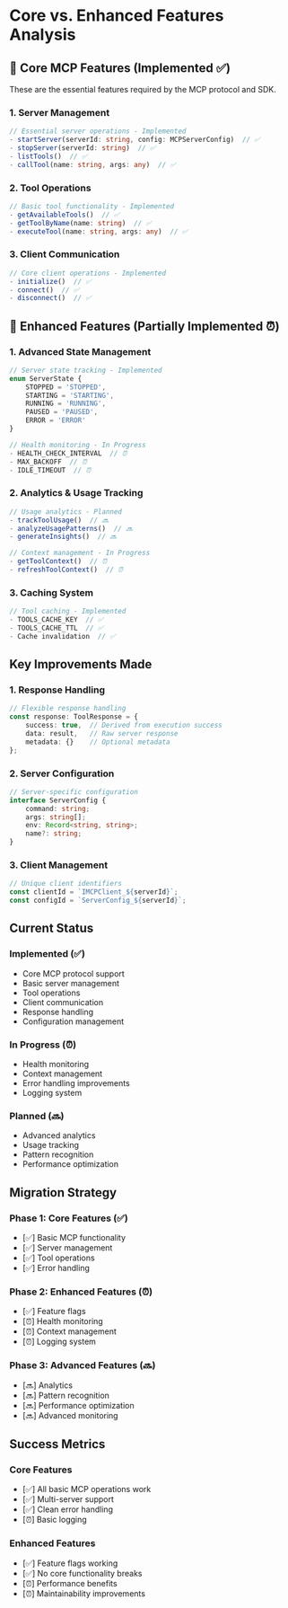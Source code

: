 # Core vs. Enhanced Features Analysis

## 🎯 Core MCP Features (Implemented ✅)
These are the essential features required by the MCP protocol and SDK.

### 1. Server Management
```typescript
// Essential server operations - Implemented
- startServer(serverId: string, config: MCPServerConfig)  // ✅
- stopServer(serverId: string)  // ✅
- listTools()  // ✅
- callTool(name: string, args: any)  // ✅
```

### 2. Tool Operations
```typescript
// Basic tool functionality - Implemented
- getAvailableTools()  // ✅
- getToolByName(name: string)  // ✅
- executeTool(name: string, args: any)  // ✅
```

### 3. Client Communication
```typescript
// Core client operations - Implemented
- initialize()  // ✅
- connect()  // ✅
- disconnect()  // ✅
```

## 🚀 Enhanced Features (Partially Implemented ⏰)

### 1. Advanced State Management
```typescript
// Server state tracking - Implemented
enum ServerState {
    STOPPED = 'STOPPED',
    STARTING = 'STARTING',
    RUNNING = 'RUNNING',
    PAUSED = 'PAUSED',
    ERROR = 'ERROR'
}

// Health monitoring - In Progress
- HEALTH_CHECK_INTERVAL  // ⏰
- MAX_BACKOFF  // ⏰
- IDLE_TIMEOUT  // ⏰
```

### 2. Analytics & Usage Tracking
```typescript
// Usage analytics - Planned
- trackToolUsage()  // 🔜
- analyzeUsagePatterns()  // 🔜
- generateInsights()  // 🔜

// Context management - In Progress
- getToolContext()  // ⏰
- refreshToolContext()  // ⏰
```

### 3. Caching System
```typescript
// Tool caching - Implemented
- TOOLS_CACHE_KEY  // ✅
- TOOLS_CACHE_TTL  // ✅
- Cache invalidation  // ✅
```

## Key Improvements Made

### 1. Response Handling
```typescript
// Flexible response handling
const response: ToolResponse = {
    success: true,  // Derived from execution success
    data: result,   // Raw server response
    metadata: {}    // Optional metadata
};
```

### 2. Server Configuration
```typescript
// Server-specific configuration
interface ServerConfig {
    command: string;
    args: string[];
    env: Record<string, string>;
    name?: string;
}
```

### 3. Client Management
```typescript
// Unique client identifiers
const clientId = `IMCPClient_${serverId}`;
const configId = `ServerConfig_${serverId}`;
```

## Current Status

### Implemented (✅)
- Core MCP protocol support
- Basic server management
- Tool operations
- Client communication
- Response handling
- Configuration management

### In Progress (⏰)
- Health monitoring
- Context management
- Error handling improvements
- Logging system

### Planned (🔜)
- Advanced analytics
- Usage tracking
- Pattern recognition
- Performance optimization

## Migration Strategy

### Phase 1: Core Features (✅)
- [✅] Basic MCP functionality
- [✅] Server management
- [✅] Tool operations
- [✅] Error handling

### Phase 2: Enhanced Features (⏰)
- [✅] Feature flags
- [⏰] Health monitoring
- [⏰] Context management
- [⏰] Logging system

### Phase 3: Advanced Features (🔜)
- [🔜] Analytics
- [🔜] Pattern recognition
- [🔜] Performance optimization
- [🔜] Advanced monitoring

## Success Metrics

### Core Features
- [✅] All basic MCP operations work
- [✅] Multi-server support
- [✅] Clean error handling
- [⏰] Basic logging

### Enhanced Features
- [✅] Feature flags working
- [✅] No core functionality breaks
- [⏰] Performance benefits
- [⏰] Maintainability improvements 
